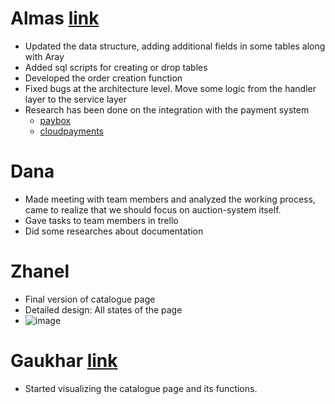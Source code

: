 # Almas [link](https://github.com/SuleymanDemirelKazakhstan/diploma-project-team-spirit/tree/backend/backend)
* Updated the data structure, adding additional fields in some tables along with Aray
* Added sql scripts for creating or drop tables
* Developed the order creation function
* Fixed bugs at the architecture level. Move some logic from the handler layer to the service layer
* Research has been done on the integration with the payment system
  * [paybox](https://paybox.money/docs/)
  * [cloudpayments](https://developers.cloudpayments.ru/#obschaya-informatsiya)
  
 # Dana
 * Made meeting with team members and analyzed the working process, came to realize that we should focus on auction-system itself. 
 * Gave tasks to team members in trello 
 * Did some researches about documentation 

 # Zhanel
 * Final version of catalogue page
 * Detailed design: All states of the page
 * ![image](https://user-images.githubusercontent.com/55758989/164986738-af4ddc30-31e8-4bcf-9003-b0caf32a90ee.png)

 # Gaukhar  [link](https://github.com/SuleymanDemirelKazakhstan/diploma-project-team-spirit/tree/frontend)
 * Started visualizing the catalogue page and its functions.
